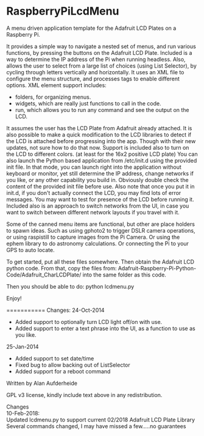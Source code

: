 RaspberryPiLcdMenu
==================

A menu driven application template for the Adafruit LCD Plates on a
Raspberry Pi.

It provides a simple way to navigate a nested set of menus, and run
various functions, by pressing the buttons on the Adafruit LCD Plate.
Included is a way to determine the IP address of the Pi when running
headless.  Also, allows the user to select from a large list of choices
(using List Selector), by cycling through letters vertically and
horizontally.
It uses an XML file to configure the menu structure, and processes tags
to enable different options.  XML element support includes:
- folders, for organizing menus.
- widgets, which are really just functions to call in the code.
- run, which allows you to run any command and see the output on the LCD.

It assumes the user has the LCD Plate from Adafruit already attached.
It is also possible to make a quick modification to the LCD libraries to
detect if the LCD is attached before progressing into the app.  Though
with their new updates, not sure how to do that now.  Support is
included also to turn on the LCD to different colors. (at least for
the 16x2 positive LCD plate)
You can also launch the Python based application from /etc/init.d using
the provided init file.  In that mode, you can launch right into the
application without keyboard or monitor, yet still determine the IP
address, change networks if you like, or any other capability you build
in.  Obviously double check the content of the provided init file before
use.  Also note that once you put it in init.d, if you don't actually
connect the LCD, you may find lots of error messages.  You may want to
test for presence of the LCD before running it.
Included also is an approach to switch networks from the UI, in case you
want to switch between different network layouts if you travel with it.

Some of the canned menu items are functional, but other are place
holders to spawn ideas.  Such as using gphoto2 to trigger DSLR camera
operations, or using raspistill to capture images from the Pi Camera.
Or using the ephem library to do astronomy calculations.  Or connecting
the Pi to your GPS to auto locate.

To get started, put all these files somewhere.  Then obtain the Adafruit
LCD python code.  From that, copy the files from:
Adafruit-Raspberry-Pi-Python-Code/Adafruit_CharLCDPlate/
into the same folder as this code.

Then you should be able to do:
python lcdmenu.py

Enjoy!

===========
Changes:
24-Oct-2014
 - Added support to optionally turn LCD light off/on with use.
 - Added support to enter a text phrase into the UI, as a function to
   use as you like.

25-Jan-2014
 - Added support to set date/time
 - Fixed bug to allow backing out of ListSelector
 - Added support for a reboot command

Written by Alan Aufderheide

GPL v3 license, kindly include text above in any redistribution.

Changes                                                                                                                         
10-Feb-2018:                                                                                                                     
Updated lcdmenu.py to support current 02/2018 Adafruit LCD Plate Library                                                         
Several commands changed, I may have missed a few.....no guarantees 
